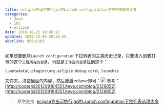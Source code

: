 ```yaml
---
title: eclipse导出可执行jar时Launch configuration下拉列表选项太多
categories: 
  - Java
  - IDE
  - eclipse
date: 2018-10-25 16:45:17
updated: 2019-12-09 20:34:55
abbrlink: 956cc103
---
```

如果想要删除`Launch configuration`下拉列表的主类历史记录，只要进入到要打包的这个`工程所在的目录`，也就是`工作空间目录`找到这个：
```
\.metadata\.plugins\org.eclipse.debug.core\.launches
```
文件夹，清空里面的内容，然后重启eclipse即可：![](https://image-1257720033.cos.ap-shanghai.myqcloud.com/blog/Java/IDE%E4%BD%BF%E7%94%A8/eclipse%E5%AF%BC%E5%87%BA%E5%8F%AF%E6%89%A7%E8%A1%8Cjar%E6%97%B6Launch%20configuration%E9%80%89%E9%A1%B9%E5%A4%AA%E5%A4%9A/qingli_launch.png)
参考：[http://coderlxl201209164551.iteye.com/blog/2126652](http://coderlxl201209164551.iteye.com/blog/2126652)

>原文链接: [eclipse导出可执行jar时Launch configuration下拉列表选项太多](https://lanlan2017.github.io/blog/956cc103/)
